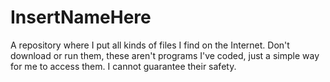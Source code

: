 # InsertNameHere
A repository where I put all kinds of files I find on the Internet. Don't download or run them, these aren't programs I've coded, just a simple way for me to access them. I cannot guarantee their safety.
